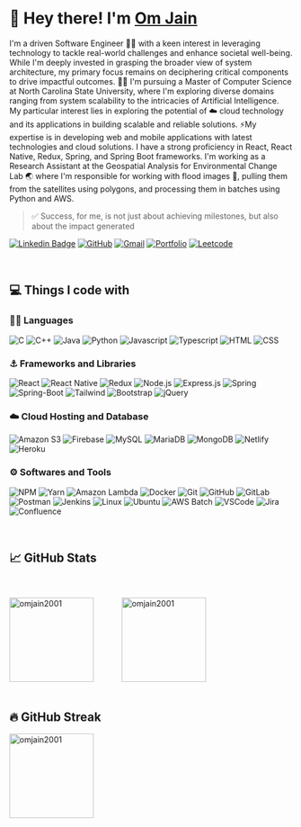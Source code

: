 # 👋 Hey there! I'm [Om Jain](https://omjain.netlify.app/)

I'm a driven Software Engineer 🧑‍💻 with a keen interest in leveraging technology to tackle real-world challenges and enhance societal well-being. While I'm deeply invested in grasping the broader view of system architecture, my primary focus remains on deciphering critical components to drive impactful outcomes. 🧑‍🎓 I'm pursuing a Master of Computer Science at North Carolina State University, where I'm exploring diverse domains ranging from system scalability to the intricacies of Artificial Intelligence. My particular interest lies in exploring the potential of ☁️ cloud technology and its applications in building scalable and reliable solutions. ⚡My expertise is in developing web and mobile applications with latest technologies and cloud solutions. I have a strong proficiency in React, React Native, Redux, Spring, and Spring Boot frameworks. I'm working as a Research Assistant at the Geospatial Analysis for Environmental Change Lab 🌏 where I'm responsible for working with flood images 🌊, pulling them from the satellites using polygons, and processing them in batches using Python and AWS.

> ✅ Success, for me, is not just about achieving milestones, but also about the impact generated

[![Linkedin Badge](https://img.shields.io/badge/-LinkedIn-0A66C2?style=for-the-badge&logo=Linkedin&logoColor=white&link=https://www.linkedin.com/in/omjain2001/)](https://www.linkedin.com/in/omjain2001/) [![GitHub](https://img.shields.io/badge/-github-181717?style=for-the-badge&logo=GitHub&logoColor=white&link=https://github.com/omjain2001)](https://github.com/omjain2001) [![Gmail](https://img.shields.io/badge/-GMAIL-EA4335?style=for-the-badge&logo=Gmail&logoColor=white&link=mailto://omjain2606@gmail.com)](mailto://omjain2606@gmail.com) [![Portfolio](https://img.shields.io/badge/-portfolio-4285F4?style=for-the-badge&logo=googlechrome&logoColor=white&link=https://omjain.netlify.app)](https://omjain.netlify.app) [![Leetcode](https://img.shields.io/badge/-leetcode-FFA116?style=for-the-badge&logo=Leetcode&logoColor=white&link=https://leetcode.com/u/omjain26/)](https://leetcode.com/u/omjain26/)

<br>

## 💻 Things I code with

### 🧑‍💻 Languages

![C](https://img.shields.io/badge/C-A8B9CC?style=flat-plastic&logo=c&logoColor=white)
![C++](https://img.shields.io/badge/C++-00599C?style=flat-plastic&logo=cplusplus&logoColor=white)
![Java](https://img.shields.io/badge/Java-007396?style=flat-plastic&logo=java&logoColor=white)
![Python](https://img.shields.io/badge/Python-3776AB?style=flat-plastic&logo=Python&logoColor=white)
![Javascript](https://img.shields.io/badge/Javascript-F7DF1E?style=flat-plastic&logo=Javascript&logoColor=white)
![Typescript](https://img.shields.io/badge/Typescript-3178C6?style=flat-plastic&logo=Typescript&logoColor=white)
![HTML](https://img.shields.io/badge/-HTML-E34F26?style=flat-plastic&logo=HTML5&logoColor=white)
![CSS](https://img.shields.io/badge/CSS-1572B6?style=flat-plastic&logo=CSS3&logoColor=white)

### ⚓ Frameworks and Libraries

![React](https://img.shields.io/badge/React-61DAFB?style=flat-plastic&logo=React&logoColor=white)
![React Native](https://img.shields.io/badge/React_Native-35BDB2?style=flat-plastic&logo=React&logoColor=white)
![Redux](https://img.shields.io/badge/Redux-764ABC?style=flat-plastic&logo=Redux&logoColor=white)
![Node.js](https://img.shields.io/badge/Node.js-5FA04E?style=flat-plastic&logo=Node.js&logoColor=white)
![Express.js](https://img.shields.io/badge/Express.js-000000?style=flat-plastic&logo=express&logoColor=white)
![Spring](https://img.shields.io/badge/Spring-6DB33F?style=flat-plastic&logo=Spring&logoColor=white)
![Spring-Boot](https://img.shields.io/badge/Spring_Boot-6DB33F?style=flat-plastic&logo=Spring-Boot&logoColor=white)
![Tailwind](https://img.shields.io/badge/Tailwind-06B6D4?style=flat-plastic&logo=tailwindcss&logoColor=white)
![Bootstrap](https://img.shields.io/badge/Bootstrap-7952B3?style=flat-plastic&logo=Bootstrap&logoColor=white)
![jQuery](https://img.shields.io/badge/jQuery-0769AD?style=flat-plastic&logo=jQuery&logoColor=white)

<!-- ![Pandas](https://img.shields.io/badge/Pandas-150458?style=flat-plastic&logo=Pandas&logoColor=white)
![GeoPandas](https://img.shields.io/badge/GeoPandas-139C5A?style=flat-plastic&logo=GeoPandas&logoColor=white)
![scikitlearn](https://img.shields.io/badge/Scikit_Learn-F7931E?style=flat-plastic&logo=scikitlearn&logoColor=white) -->

### ☁️ Cloud Hosting and Database

![Amazon S3](https://img.shields.io/badge/Amazon_S3-569A31?style=flat-plastic&logo=amazons3&logoColor=white)
![Firebase](https://img.shields.io/badge/Firebase-DD2C00?style=flat-plastic&logo=Firebase&logoColor=white)
![MySQL](https://img.shields.io/badge/MySQL-4479A1?style=flat-plastic&logo=MySQL&logoColor=white)
![MariaDB](https://img.shields.io/badge/MariaDB-003545?style=flat-plastic&logo=MariaDB&logoColor=white)
![MongoDB](https://img.shields.io/badge/MongoDB-47A248?style=flat-plastic&logo=MongoDB&logoColor=white)
![Netlify](https://img.shields.io/badge/Netlify-00C7B7?style=flat-plastic&logo=netlify&logoColor=white)
![Heroku](https://img.shields.io/badge/Heroku-430098?style=flat-plastic&logo=heroku&logoColor=white)

### ⚙️ Softwares and Tools

![NPM](https://img.shields.io/badge/NPM-CB3837?style=flat-plastic&logo=npm&logoColor=white)
![Yarn](https://img.shields.io/badge/Yarn-2C8EBB?style=flat-plastic&logo=Yarn&logoColor=white)
![Amazon Lambda](https://img.shields.io/badge/Amazon_Lambda-FF9900?style=flat-plastic&logo=awslambda&logoColor=white)
![Docker](https://img.shields.io/badge/Docker-2496ED?style=flat-plastic&logo=Docker&logoColor=white)
![Git](https://img.shields.io/badge/Git-F05032?style=flat-plastic&logo=Git&logoColor=white)
![GitHub](https://img.shields.io/badge/GitHub-181717?style=flat-plastic&logo=GitHub&logoColor=white)
![GitLab](https://img.shields.io/badge/GitLab-FC6D26?style=flat-plastic&logo=GitLab&logoColor=white)
![Postman](https://img.shields.io/badge/Postman-FF6C37?style=flat-plastic&logo=Postman&logoColor=white)
![Jenkins](https://img.shields.io/badge/Jenkins-D24939?style=flat-plastic&logo=Jenkins&logoColor=white)
![Linux](https://img.shields.io/badge/Linux-FCC624?style=flat-plastic&logo=Linux&logoColor=white)
![Ubuntu](https://img.shields.io/badge/Ubuntu-E95420?style=flat-plastic&logo=Ubuntu&logoColor=white)
![AWS Batch](https://img.shields.io/badge/AWS_Batch-232F3E?style=flat-plastic&logo=amazon&logoColor=white)
![VSCode](https://img.shields.io/badge/VSCode-007ACC?style=flat-plastic&logo=visualstudiocode&logoColor=white)
![Jira](https://img.shields.io/badge/Jira-0052CC?style=flat-plastic&logo=jira&logoColor=white)
![Confluence](https://img.shields.io/badge/Confluence-172B4D?style=flat-plastic&logo=Confluence&logoColor=white)

<br>

## 📈 GitHub Stats

<div style="display: flex; flex-direction: row; align-items: center; margin: 50px 0px">
    <img src="https://github-readme-stats.vercel.app/api/top-langs?username=omjain2001&show_icons=true&locale=en&layout=compact" alt="omjain2001" style="height: 150px; margin-right: 50" />
    <img src="https://github-readme-stats.vercel.app/api?username=omjain2001&show_icons=true&locale=en" alt="omjain2001" style="height: 150px"/>
</div>

## 🔥 GitHub Streak

<p><img align="center" src="https://github-readme-streak-stats.herokuapp.com/?user=omjain2001&" alt="omjain2001" style="height: 150px"/></p>
